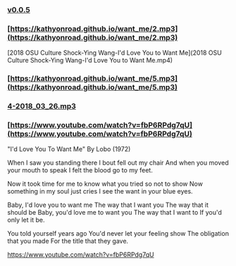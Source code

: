 ### [v0.0.5](https://github.com/kathyonroad/want_me/edit/master/README.md)

### [https://kathyonroad.github.io/want_me/2.mp3](https://kathyonroad.github.io/want_me/2.mp3)

[2018 OSU Culture Shock-Ying Wang-I'd Love You to Want Me](2018 OSU Culture Shock-Ying Wang-I'd Love You to Want Me.mp4)

### [https://kathyonroad.github.io/want_me/5.mp3](https://kathyonroad.github.io/want_me/5.mp3)
### [4-2018_03_26.mp3](4-2018_03_26.mp3)


### [https://www.youtube.com/watch?v=fbP6RPdg7qU](https://www.youtube.com/watch?v=fbP6RPdg7qU)

"I'd Love You To Want Me"   By Lobo (1972)

When I saw you standing there
I bout fell out my chair
And when you moved your mouth to speak
I felt the blood go to my feet.

Now it took time for me to know
what you tried so not to show
Now something in my soul just cries
I see the want in your blue eyes.

Baby, I'd love you to want me
The way that I want you
The way that it should be
Baby, you'd love me to want you
The way that I want to
If you'd only let it be.

You told yourself years ago
You'd never let your feeling show
The obligation that you made
For the title that they gave.


https://www.youtube.com/watch?v=fbP6RPdg7qU
